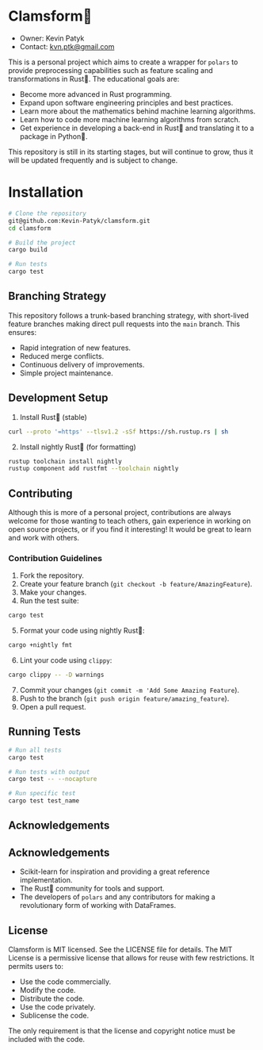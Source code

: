 # Clamsform🐚

* Owner: Kevin Patyk
* Contact: kvn.ptk@gmail.com

This is a personal project which aims to create a wrapper for `polars` to provide preprocessing capabilities such as feature scaling and transformations in Rust🦀. The educational goals are:

* Become more advanced in Rust programming.
* Expand upon software engineering principles and best practices.
* Learn more about the mathematics behind machine learning algorithms.
* Learn how to code more machine learning algorithms from scratch.
* Get experience in developing a back-end in Rust🦀 and translating it to a package in Python🐍.

This repository is still in its starting stages, but will continue to grow, thus it will be updated frequently and is subject to change. 

# Installation

```bash
# Clone the repository
git@github.com:Kevin-Patyk/clamsform.git
cd clamsform

# Build the project
cargo build

# Run tests
cargo test
```

## Branching Strategy

This repository follows a trunk-based branching strategy, with short-lived feature branches making direct pull requests into the `main` branch. This ensures:

* Rapid integration of new features.
* Reduced merge conflicts.
* Continuous delivery of improvements.
* Simple project maintenance.

## Development Setup

1. Install Rust🦀 (stable)
```bash
curl --proto '=https' --tlsv1.2 -sSf https://sh.rustup.rs | sh
```

2. Install nightly Rust🦀 (for formatting)
```bash
rustup toolchain install nightly
rustup component add rustfmt --toolchain nightly
```

## Contributing

Although this is more of a personal project, contributions are always welcome for those wanting to teach others, gain experience in working on open source projects, or if you find it interesting! It would be great to learn and work with others.

### Contribution Guidelines

1. Fork the repository.
2. Create your feature branch (`git checkout -b feature/AmazingFeature`).
3. Make your changes.
4. Run the test suite:
```bash
cargo test
```
5. Format your code using nightly Rust🦀:
```bash
cargo +nightly fmt
```
6. Lint your code using `clippy`:
```bash
cargo clippy -- -D warnings
```
7. Commit your changes (`git commit -m 'Add Some Amazing Feature`).
8. Push to the branch (`git push origin feature/amazing_feature`).
9. Open a pull request.

## Running Tests
```bash
# Run all tests
cargo test

# Run tests with output
cargo test -- --nocapture

# Run specific test
cargo test test_name
```

## Acknowledgements 

## Acknowledgements 

* Scikit-learn for inspiration and providing a great reference implementation.
* The Rust🦀 community for tools and support.
* The developers of `polars` and any contributors for making a revolutionary form of working with DataFrames.

## License

Clamsform is MIT licensed. See the LICENSE file for details.
The MIT License is a permissive license that allows for reuse with few restrictions. It permits users to:

* Use the code commercially.
* Modify the code.
* Distribute the code.
* Use the code privately.
* Sublicense the code.

The only requirement is that the license and copyright notice must be included with the code.
